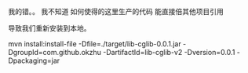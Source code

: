 
我的错。。
我不知道 如何使得的这里生产的代码 能直接倍其他项目引用

导致我们重新安装到本地。

mvn install:install-file -Dfile=./target/lib-cglib-0.0.1.jar -DgroupId=com.github.okzhu -DartifactId=lib-cglib-v2 -Dversion=0.0.1 -Dpackaging=jar